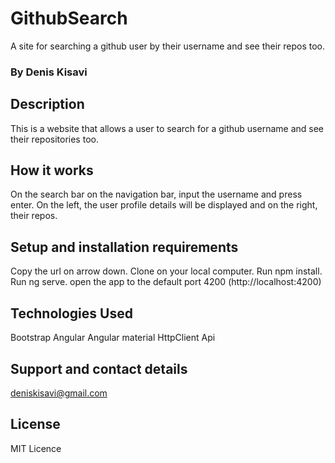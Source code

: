 # GithubSearch

A site for searching a github user by their username and see their repos too.

### By Denis Kisavi

## Description

This is a website that allows a user to search for a github username and see their repositories too.

## How it works

On the search bar on the navigation bar, input the username and press enter.
On the left, the user profile details will be displayed and on the right, their repos.

## Setup and installation requirements

Copy the url on arrow down.
Clone on your local computer.
Run npm install.
Run ng serve.
open the app to the default port 4200 (http://localhost:4200)

## Technologies Used

Bootstrap
Angular
Angular material
HttpClient Api

## Support and contact details

deniskisavi@gmail.com

## License

MIT Licence

